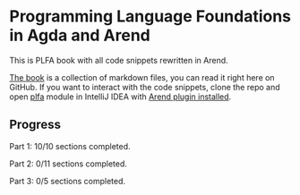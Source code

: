 # Programming Language Foundations in Agda and Arend

This is PLFA book with all code snippets rewritten in Arend. 

[The book](src-arend/plfa/README.md) is a collection of markdown files, you can read it right here on GitHub. 
If you want to interact with the code snippets, clone the repo and open [plfa](src-arend/plfa) module in IntelliJ IDEA 
with [Arend plugin installed](https://arend-lang.github.io/documentation/getting-started).

## Progress

Part 1: 10/10 sections completed.

Part 2: 0/11 sections completed.

Part 3: 0/5 sections completed.